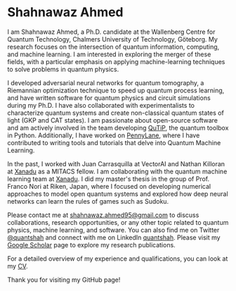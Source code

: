# Shahnawaz Ahmed

I am Shahnawaz Ahmed, a Ph.D. candidate at the Wallenberg Centre for Quantum Technology, Chalmers University of Technology, Göteborg. My research focuses on the intersection of quantum information, computing, and machine learning. I am interested in exploring the merger of these fields, with a particular emphasis on applying machine-learning techniques to solve problems in quantum physics.

I developed adversarial neural networks for quantum tomography, a Riemannian optimization technique to speed up quantum process learning, and have written software for quantum physics and circuit simulations during my Ph.D. I have also collaborated with experimentalists to characterize quantum systems and create non-classical quantum states of light (GKP and CAT states). I am passionate about open-source software and am actively involved in the team developing [QuTiP](www.qutip.org), the quantum toolbox in Python. Additionally, I have worked on [PennyLane](https://pennylane.ai), where I have contributed to writing tools and tutorials that delve into Quantum Machine Learning.

In the past, I worked with Juan Carrasquilla at VectorAI and Nathan Killoran at [Xanadu](http://Xanadu.ai/) as a MITACS fellow. I am collaborating with the quantum machine learning team at [Xanadu](http://Xanadu.ai/). I did my master's thesis in the group of Prof. Franco Nori at Riken, Japan, where I focused on developing numerical approaches to model open quantum systems and explored how deep neural networks can learn the rules of games such as Sudoku.

Please contact me at shahnawaz.ahmed95@gmail.com to discuss collaborations, research opportunities, or any other topic related to quantum physics, machine learning, and software. You can also find me on Twitter [@quantshah](https://twitter.com/quantshah) and connect with me on LinkedIn [quantshah](https://www.linkedin.com/in/quantshah/). Please visit my [Google Scholar](https://scholar.google.com/citations?user=2WJXw9YAAAAJ&hl=en) page to explore my research publications.

For a detailed overview of my experience and qualifications, you can look at my [CV](https://github.com/quantshah/cv/blob/main/cv.pdf).

Thank you for visiting my GitHub page!
